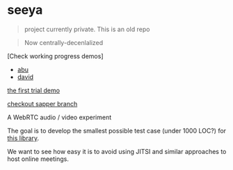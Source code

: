 # seeya
> project currently private. This is an old repo

> Now centrally-decenlalized

[Check working progress demos]
- [abu](https://abu.zetaseek.com/meet/)
- [david](https://david.zetaseek.com/meet/)

[the first trial demo](https://github.com/Anyass3/meet-peer/tree/basic)

[checkout sapper branch](https://github.com/Anyass3/meet-peer/tree/sapper)

A WebRTC audio / video experiment

The goal is to develop the smallest possible test case (under 1000 LOC?) for [this library](https://github.com/feross/simple-peer).

We want to see how easy it is to avoid using JITSI and similar approaches to host online meetings.
